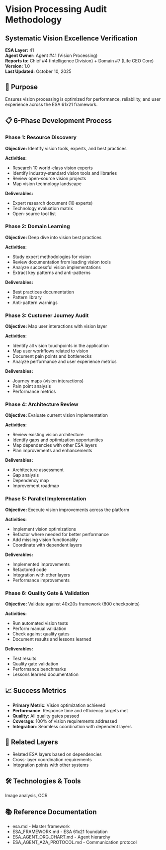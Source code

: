 # Vision Processing Audit Methodology
## Systematic Vision Excellence Verification

**ESA Layer:** 41  
**Agent Owner:** Agent #41 (Vision Processing)  
**Reports to:** Chief #4 (Intelligence Division) + Domain #7 (Life CEO Core)  
**Version:** 1.0  
**Last Updated:** October 10, 2025

## 🎯 Purpose
Ensures vision processing is optimized for performance, reliability, and user experience across the ESA 61x21 framework.

## 📋 6-Phase Development Process

### Phase 1: Resource Discovery
**Objective:** Identify vision tools, experts, and best practices

**Activities:**
- Research 10 world-class vision experts
- Identify industry-standard vision tools and libraries
- Review open-source vision projects
- Map vision technology landscape

**Deliverables:**
- Expert research document (10 experts)
- Technology evaluation matrix
- Open-source tool list

### Phase 2: Domain Learning
**Objective:** Deep dive into vision best practices

**Activities:**
- Study expert methodologies for vision
- Review documentation from leading vision tools
- Analyze successful vision implementations
- Extract key patterns and anti-patterns

**Deliverables:**
- Best practices documentation
- Pattern library
- Anti-pattern warnings

### Phase 3: Customer Journey Audit
**Objective:** Map user interactions with vision layer

**Activities:**
- Identify all vision touchpoints in the application
- Map user workflows related to vision
- Document pain points and bottlenecks
- Analyze performance and user experience metrics

**Deliverables:**
- Journey maps (vision interactions)
- Pain point analysis
- Performance metrics

### Phase 4: Architecture Review
**Objective:** Evaluate current vision implementation

**Activities:**
- Review existing vision architecture
- Identify gaps and optimization opportunities
- Map dependencies with other ESA layers
- Plan improvements and enhancements

**Deliverables:**
- Architecture assessment
- Gap analysis
- Dependency map
- Improvement roadmap

### Phase 5: Parallel Implementation
**Objective:** Execute vision improvements across the platform

**Activities:**
- Implement vision optimizations
- Refactor where needed for better performance
- Add missing vision functionality
- Coordinate with dependent layers

**Deliverables:**
- Implemented improvements
- Refactored code
- Integration with other layers
- Performance improvements

### Phase 6: Quality Gate & Validation
**Objective:** Validate against 40x20s framework (800 checkpoints)

**Activities:**
- Run automated vision tests
- Perform manual validation
- Check against quality gates
- Document results and lessons learned

**Deliverables:**
- Test results
- Quality gate validation
- Performance benchmarks
- Lessons learned documentation

## 📈 Success Metrics
- **Primary Metric**: Vision optimization achieved
- **Performance**: Response time and efficiency targets met
- **Quality**: All quality gates passed
- **Coverage**: 100% of vision requirements addressed
- **Integration**: Seamless coordination with dependent layers

## 🔗 Related Layers
- Related ESA layers based on dependencies
- Cross-layer coordination requirements
- Integration points with other systems

## 🛠️ Technologies & Tools
Image analysis, OCR

## 📚 Reference Documentation
- esa.md - Master framework
- ESA_FRAMEWORK.md - ESA 61x21 foundation
- ESA_AGENT_ORG_CHART.md - Agent hierarchy
- ESA_AGENT_A2A_PROTOCOL.md - Communication protocol
